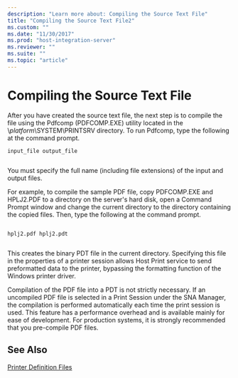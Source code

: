 ```yaml
---
description: "Learn more about: Compiling the Source Text File"
title: "Compiling the Source Text File2"
ms.custom: ""
ms.date: "11/30/2017"
ms.prod: "host-integration-server"
ms.reviewer: ""
ms.suite: ""
ms.topic: "article"
---
```

# Compiling the Source Text File
After you have created the source text file, the next step is to compile the file using the Pdfcomp (PDFCOMP.EXE) utility located in the \\*platform*\SYSTEM\PRINTSRV directory. To run Pdfcomp, type the following at the command prompt.  
  
```  
input_file output_file  
  
```  
  
 You must specify the full name (including file extensions) of the input and output files.  
  
 For example, to compile the sample PDF file, copy PDFCOMP.EXE and HPLJ2.PDF to a directory on the server's hard disk, open a Command Prompt window and change the current directory to the directory containing the copied files. Then, type the following at the command prompt.  
  
```  
  
hplj2.pdf hplj2.pdt  
  
```  
  
 This creates the binary PDT file in the current directory. Specifying this file in the properties of a printer session allows Host Print service to send preformatted data to the printer, bypassing the formatting function of the Windows printer driver.  
  
 Compilation of the PDF file into a PDT is not strictly necessary. If an uncompiled PDF file is selected in a Print Session under the SNA Manager, the compilation is performed automatically each time the print session is used. This feature has a performance overhead and is available mainly for ease of development. For production systems, it is strongly recommended that you pre-compile PDF files.  
  
## See Also  
 [Printer Definition Files](../core/printer-definition-files2.md)
